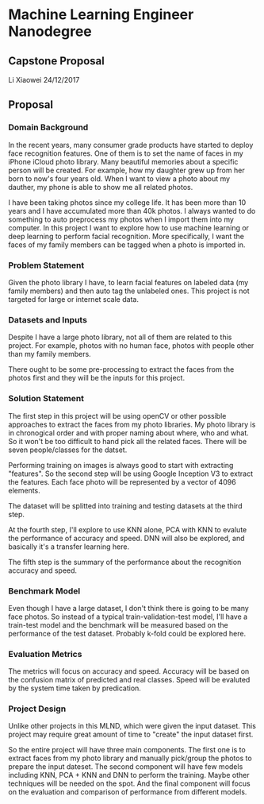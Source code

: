 # Machine Learning Engineer Nanodegree
## Capstone Proposal
Li Xiaowei
24/12/2017

## Proposal
### Domain Background
In the recent years, many consumer grade products have started to deploy face recognition features. One of them is to set the name of faces in my iPhone iCloud photo library. Many beautiful memories about a specific person will be created. For example, how my daughter grew up from her born to now's four years old. When I want to view a photo about my dauther, my phone is able to show me all related photos.

I have been taking photos since my college life. It has been more than 10 years and I have accumulated more than 40k photos. I always wanted to do something to auto preprocess my photos when I import them into my computer. In this project I want to explore how to use machine learning or deep learning to perform facial recognition. More specifically, I want the faces of my family members can be tagged when a photo is imported in.

### Problem Statement
Given the photo library I have, to learn facial features on labeled data (my family members) and then auto tag the unlabeled ones. This project is not targeted for large or internet scale data.

### Datasets and Inputs
Despite I have a large photo library, not all of them are related to this project. For example, photos with no human face, photos with people other than my family members.

There ought to be some pre-processing to extract the faces from the photos first and they will be the inputs for this project.

### Solution Statement
The first step in this project will be using openCV or other possible approaches to extract the faces from my photo libraries. My photo library is in chronogical order and with proper naming about where, who and what. So it won't be too difficult to hand pick all the related faces. There will be seven people/classes for the datset.

Performing training on images is always good to start with extracting "features". So the second step will be using Google Inception V3 to extract the features. Each face photo will be represented by a vector of 4096 elements.

The dataset will be splitted into training and testing datasets at the third step.

At the fourth step, I'll explore to use KNN alone, PCA with KNN to evalute the performance of accuracy and speed. DNN will also be explored, and basically it's a transfer learning here.

The fifth step is the summary of the performance about the recognition accuracy and speed.

### Benchmark Model
Even though I have a large dataset, I don't think there is going to be many face photos. So instead of a typical train-validation-test model, I'll have a train-test model and the benchmark will be measured based on the performance of the test dataset. Probably k-fold could be explored here.

### Evaluation Metrics
The metrics will focus on accuracy and speed. Accuracy will be based on the confusion matrix of predicted and real classes. Speed will be evaluted by the system time taken by predication.

### Project Design
Unlike other projects in this MLND, which were given the input dataset. This project may require great amount of time to "create" the input dataset first.

So the entire project will have three main components. The first one is to extract faces from my photo library and manually pick/group the photos to prepare the input dateset. The second component will have few models including KNN, PCA + KNN and DNN to perform the training. Maybe other techniques will be needed on the spot. And the final component will focus on the evaluation and comparison of performance from different models.
